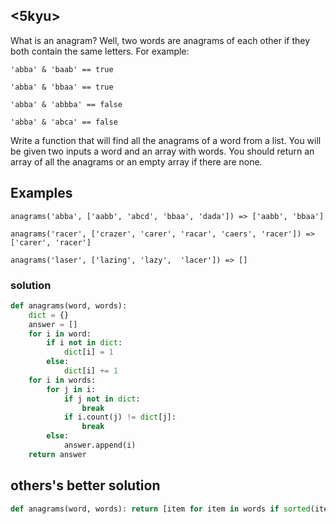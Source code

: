 ## <5kyu>

What is an anagram? Well, two words are anagrams of each other if they both contain the same letters. For example:

```
'abba' & 'baab' == true

'abba' & 'bbaa' == true

'abba' & 'abbba' == false

'abba' & 'abca' == false
```

Write a function that will find all the anagrams of a word from a list. You will be given two inputs a word and an array with words. You should return an array of all the anagrams or an empty array if there are none. 

## Examples

```
anagrams('abba', ['aabb', 'abcd', 'bbaa', 'dada']) => ['aabb', 'bbaa']

anagrams('racer', ['crazer', 'carer', 'racar', 'caers', 'racer']) => ['carer', 'racer']

anagrams('laser', ['lazing', 'lazy',  'lacer']) => []
```

### solution

```python
def anagrams(word, words):
    dict = {}
    answer = []
    for i in word:
        if i not in dict:
            dict[i] = 1
        else:
            dict[i] += 1
    for i in words:
        for j in i:
            if j not in dict:
                break
            if i.count(j) != dict[j]:
                break
        else:
            answer.append(i)
    return answer
```

## others's better solution

```python
def anagrams(word, words): return [item for item in words if sorted(item)==sorted(word)] # 정렬해서 똑같으면 된다... 유레카
```

